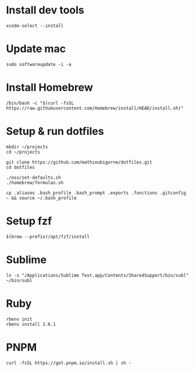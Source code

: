 # Install dev tools
```shell
xcode-select --install
```

# Update mac
```shell
sudo softwareupdate -i -a
```

# Install Homebrew
```shell
/bin/bash -c "$(curl -fsSL https://raw.githubusercontent.com/Homebrew/install/HEAD/install.sh)"
```

# Setup & run dotfiles
```shell
mkdir ~/projects
cd ~/projects

git clone https://github.com/mathieubigorne/dotfiles.git
cd dotfiles

./osx/set-defaults.sh
./homebrew/formulas.sh

cp .aliases .bash_profile .bash_prompt .exports .functions .gitconfig ~ && source ~/.bash_profile
```

# Setup fzf
```shell
$(brew --prefix)/opt/fzf/install
```

# Sublime
```shell
ln -s "/Applications/Sublime Text.app/Contents/SharedSupport/bin/subl" ~/bin/subl
```

# Ruby
```shell
rbenv init
rbenv install 2.6.1
```

# PNPM
```shell
curl -fsSL https://get.pnpm.io/install.sh | sh -
```